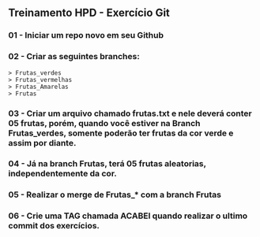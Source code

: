 ## Treinamento HPD - Exercício Git

### 01 - Iniciar um repo novo em seu Github
### 02 - Criar as seguintes branches:
    > Frutas_verdes
    > Frutas_vermelhas
    > Frutas_Amarelas
    > Frutas

### 03 - Criar um arquivo chamado frutas.txt e nele deverá conter 05 frutas, porém, quando você estiver na Branch Frutas_verdes, somente poderão ter frutas da cor verde e assim por diante.

### 04 - Já na branch Frutas, terá 05 frutas aleatorias, independentemente da cor.

### 05 - Realizar o merge de Frutas_* com a branch Frutas

### 06 - Crie uma TAG chamada ACABEI quando realizar o ultimo commit dos exercícios.


